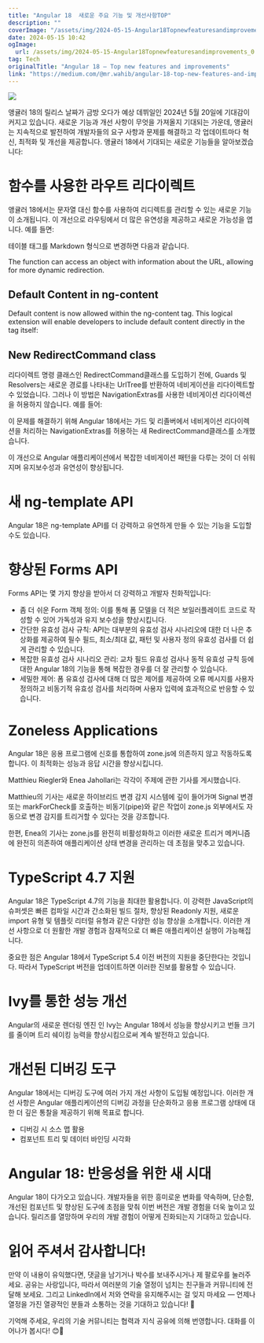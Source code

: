 ```yaml
---
title: "Angular 18  새로운 주요 기능 및 개선사항TOP"
description: ""
coverImage: "/assets/img/2024-05-15-Angular18Topnewfeaturesandimprovements_0.png"
date: 2024-05-15 10:42
ogImage: 
  url: /assets/img/2024-05-15-Angular18Topnewfeaturesandimprovements_0.png
tag: Tech
originalTitle: "Angular 18 — Top new features and improvements"
link: "https://medium.com/@mr.wahib/angular-18-top-new-features-and-improvements-2aa053733ca8"
---
```



<img src="/assets/img/2024-05-15-Angular18Topnewfeaturesandimprovements_0.png" />

앵귤러 18의 릴리스 날짜가 금방 오다가 예상 데뷔일인 2024년 5월 20일에 기대감이 커지고 있습니다. 새로운 기능과 개선 사항이 무엇을 가져올지 기대되는 가운데, 앵귤러는 지속적으로 발전하여 개발자들의 요구 사항과 문제를 해결하고 각 업데이트마다 혁신, 최적화 및 개선을 제공합니다. 앵귤러 18에서 기대되는 새로운 기능들을 알아보겠습니다:

# 함수를 사용한 라우트 리다이렉트

앵귤러 18에서는 문자열 대신 함수를 사용하여 리디렉트를 관리할 수 있는 새로운 기능이 소개됩니다. 이 개선으로 라우팅에서 더 많은 유연성을 제공하고 새로운 가능성을 엽니다. 예를 들면:



테이블 태그를 Markdown 형식으로 변경하면 다음과 같습니다.


The function can access an object with information about the URL, allowing for more dynamic redirection.

## Default Content in ng-content

Default content is now allowed within the ng-content tag. This logical extension will enable developers to include default content directly in the tag itself:

## New RedirectCommand class




리다이렉트 명령 클래스인 RedirectCommand클래스를 도입하기 전에, Guards 및 Resolvers는 새로운 경로를 나타내는 UrlTree를 반환하여 네비게이션을 리다이렉트할 수 있었습니다. 그러나 이 방법은 NavigationExtras를 사용한 네비게이션 리다이렉션을 허용하지 않습니다. 예를 들어:

이 문제를 해결하기 위해 Angular 18에서는 가드 및 리졸버에서 네비게이션 리다이렉션을 처리하는 NavigationExtras를 허용하는 새 RedirectCommand클래스를 소개했습니다.

이 개선으로 Angular 애플리케이션에서 복잡한 네비게이션 패턴을 다루는 것이 더 쉬워지며 유지보수성과 유연성이 향상됩니다.

# 새 ng-template API



Angular 18은 ng-template API를 더 강력하고 유연하게 만들 수 있는 기능을 도입할 수도 있습니다.

# 향상된 Forms API

Forms API는 몇 가지 향상을 받아서 더 강력하고 개발자 친화적입니다:

- 좀 더 쉬운 Form 객체 정의: 이를 통해 폼 모델을 더 적은 보일러플레이트 코드로 작성할 수 있어 가독성과 유지 보수성을 향상시킵니다.
- 간단한 유효성 검사 규칙: API는 대부분의 유효성 검사 시나리오에 대한 더 나은 추상화를 제공하여 필수 필드, 최소/최대 값, 패턴 및 사용자 정의 유효성 검사를 더 쉽게 관리할 수 있습니다.
- 복잡한 유효성 검사 시나리오 관리: 교차 필드 유효성 검사나 동적 유효성 규칙 등에 대한 Angular 18의 기능을 통해 복잡한 경우를 더 잘 관리할 수 있습니다.
- 세밀한 제어: 폼 유효성 검사에 대해 더 많은 제어를 제공하여 오류 메시지를 사용자 정의하고 비동기적 유효성 검사를 처리하며 사용자 입력에 효과적으로 반응할 수 있습니다.



# Zoneless Applications

Angular 18은 응용 프로그램에 신호를 통합하여 zone.js에 의존하지 않고 작동하도록 합니다. 이 최적화는 성능과 응답 시간을 향상시킵니다.

Matthieu Riegler와 Enea Jahollari는 각각이 주제에 관한 기사를 게시했습니다.

Matthieu의 기사는 새로운 하이브리드 변경 감지 시스템에 깊이 들어가며 Signal 변경 또는 markForCheck를 호출하는 비동기(pipe)와 같은 작업이 zone.js 외부에서도 자동으로 변경 감지를 트리거할 수 있다는 것을 강조합니다.



한편, Enea의 기사는 zone.js를 완전히 비활성화하고 이러한 새로운 트리거 메커니즘에 완전히 의존하여 애플리케이션 상태 변경을 관리하는 데 초점을 맞추고 있습니다.

# TypeScript 4.7 지원

Angular 18은 TypeScript 4.7의 기능을 최대한 활용합니다. 이 강력한 JavaScript의 슈퍼셋은 빠른 컴파일 시간과 간소화된 빌드 절차, 향상된 Readonly 지원, 새로운 import 유형 및 템플릿 리터럴 유형과 같은 다양한 성능 향상을 소개합니다. 이러한 개선 사항으로 더 원활한 개발 경험과 잠재적으로 더 빠른 애플리케이션 실행이 가능해집니다.

중요한 점은 Angular 18에서 TypeScript 5.4 이전 버전의 지원을 중단한다는 것입니다. 따라서 TypeScript 버전을 업데이트하면 이러한 진보를 활용할 수 있습니다.



# Ivy를 통한 성능 개선

Angular의 새로운 렌더링 엔진 인 Ivy는 Angular 18에서 성능을 향상시키고 번들 크기를 줄이며 트리 쉐이킹 능력을 향상시킴으로써 계속 발전하고 있습니다.

# 개선된 디버깅 도구

Angular 18에서는 디버깅 도구에 여러 가지 개선 사항이 도입될 예정입니다. 이러한 개선 사항은 Angular 애플리케이션의 디버깅 과정을 단순화하고 응용 프로그램 상태에 대한 더 깊은 통찰을 제공하기 위해 목표로 합니다.



- 디버깅 시 소스 맵 활용
- 컴포넌트 트리 및 데이터 바인딩 시각화

# Angular 18: 반응성을 위한 새 시대

Angular 18이 다가오고 있습니다. 개발자들을 위한 흥미로운 변화를 약속하며, 단순함, 개선된 컴포넌트 및 향상된 도구에 초점을 맞춰 이번 버전은 개발 경험을 더욱 높이고 있습니다. 릴리즈를 열망하며 우리의 개발 경험이 어떻게 진화되는지 기대하고 있습니다.

# 읽어 주셔서 감사합니다!



만약 이 내용이 유익했다면, 댓글을 남기거나 박수를 보내주시거나 제 팔로우를 눌러주세요. 공유는 사랑입니다, 따라서 여러분의 기술 열정이 넘치는 친구들과 커뮤니티에 전달해 보세요. 그리고 LinkedIn에서 저와 연락을 유지해주시는 걸 잊지 마세요 — 언제나 열정을 가진 열광적인 분들과 소통하는 것을 기대하고 있습니다! 👏

기억해 주세요, 우리의 기술 커뮤니티는 협력과 지식 공유에 의해 번영합니다. 대화를 이어나가 봅시다! 😊🚀